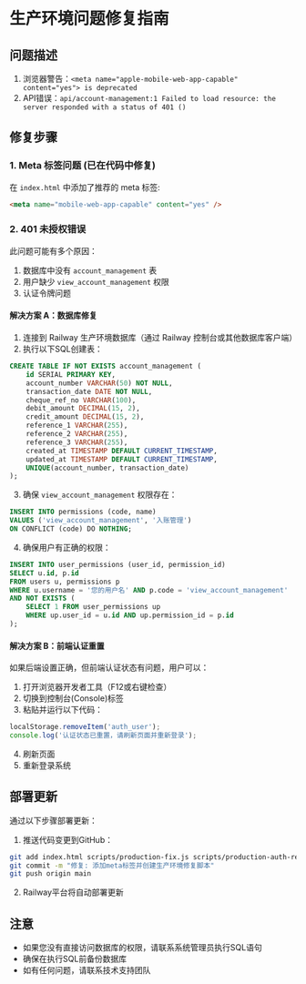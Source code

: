 # 生产环境问题修复指南

## 问题描述

1. 浏览器警告：`<meta name="apple-mobile-web-app-capable" content="yes"> is deprecated`
2. API错误：`api/account-management:1 Failed to load resource: the server responded with a status of 401 ()`

## 修复步骤

### 1. Meta 标签问题 (已在代码中修复)

在 `index.html` 中添加了推荐的 meta 标签:
```html
<meta name="mobile-web-app-capable" content="yes" />
```

### 2. 401 未授权错误

此问题可能有多个原因：
1. 数据库中没有 `account_management` 表
2. 用户缺少 `view_account_management` 权限
3. 认证令牌问题

#### 解决方案 A：数据库修复

1. 连接到 Railway 生产环境数据库（通过 Railway 控制台或其他数据库客户端）
2. 执行以下SQL创建表：
```sql
CREATE TABLE IF NOT EXISTS account_management (
    id SERIAL PRIMARY KEY,
    account_number VARCHAR(50) NOT NULL,
    transaction_date DATE NOT NULL,
    cheque_ref_no VARCHAR(100),
    debit_amount DECIMAL(15, 2),
    credit_amount DECIMAL(15, 2),
    reference_1 VARCHAR(255),
    reference_2 VARCHAR(255),
    reference_3 VARCHAR(255),
    created_at TIMESTAMP DEFAULT CURRENT_TIMESTAMP,
    updated_at TIMESTAMP DEFAULT CURRENT_TIMESTAMP,
    UNIQUE(account_number, transaction_date)
);
```

3. 确保 `view_account_management` 权限存在：
```sql
INSERT INTO permissions (code, name)
VALUES ('view_account_management', '入账管理')
ON CONFLICT (code) DO NOTHING;
```

4. 确保用户有正确的权限：
```sql
INSERT INTO user_permissions (user_id, permission_id)
SELECT u.id, p.id
FROM users u, permissions p
WHERE u.username = '您的用户名' AND p.code = 'view_account_management'
AND NOT EXISTS (
    SELECT 1 FROM user_permissions up 
    WHERE up.user_id = u.id AND up.permission_id = p.id
);
```

#### 解决方案 B：前端认证重置

如果后端设置正确，但前端认证状态有问题，用户可以：

1. 打开浏览器开发者工具（F12或右键检查）
2. 切换到控制台(Console)标签
3. 粘贴并运行以下代码：
```javascript
localStorage.removeItem('auth_user');
console.log('认证状态已重置，请刷新页面并重新登录');
```
4. 刷新页面
5. 重新登录系统

## 部署更新

通过以下步骤部署更新：

1. 推送代码变更到GitHub：
```bash
git add index.html scripts/production-fix.js scripts/production-auth-reset.js
git commit -m "修复: 添加meta标签并创建生产环境修复脚本"
git push origin main
```

2. Railway平台将自动部署更新

## 注意

- 如果您没有直接访问数据库的权限，请联系系统管理员执行SQL语句
- 确保在执行SQL前备份数据库
- 如有任何问题，请联系技术支持团队